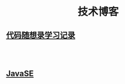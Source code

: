 <div align="center">
    <h1>技术博客</h1>
</div>

<h2><a href="{% post_url tech/2023-11-07-exer-dmxsl %}">代码随想录学习记录</a></h2>

<br><br>
<h2><a href="jsbk-javase.html">JavaSE</a></h2>


